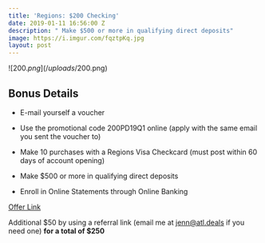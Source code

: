 ```yaml
---
title: 'Regions: $200 Checking'
date: 2019-01-11 16:56:00 Z
description: " Make $500 or more in qualifying direct deposits"
image: https://i.imgur.com/fqztpKq.jpg
layout: post
---
```


![$200.png](/uploads/$200.png)

## **Bonus Details**

* E-mail yourself a voucher

* Use the promotional code 200PD19Q1 online (apply with the same email you sent the voucher to)

* Make 10 purchases with a Regions Visa Checkcard (must post within 60 days of account opening)

* Make $500 or more in qualifying direct deposits

* Enroll in Online Statements through Online Banking

[Offer Link](https://info.regions.com/regions/18/hhg/cashoffer/campaignReglp/index.html?BT_TX=1&ProspectID=A0319F06857F41CB990485B1E69623C0&promo=200PD19Q1)

Additional $50 by using a referral link (email me at jenn@atl.deals if you need one) **for a total of $250**